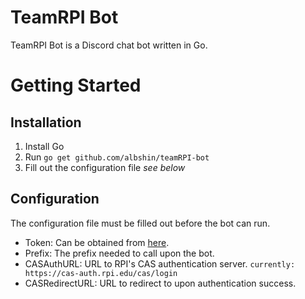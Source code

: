 # TeamRPI Bot

TeamRPI Bot is a Discord chat bot written in Go.

# Getting Started
## Installation

1. Install Go
2. Run `go get github.com/albshin/teamRPI-bot`
3. Fill out the configuration file *see below*

## Configuration

The configuration file must be filled out before the bot can run.

- Token: Can be obtained from [here](https://discordapp.com/developers/applications/me).
- Prefix: The prefix needed to call upon the bot.
- CASAuthURL: URL to RPI's CAS authentication server. `currently: https://cas-auth.rpi.edu/cas/login`
- CASRedirectURL: URL to redirect to upon authentication success.